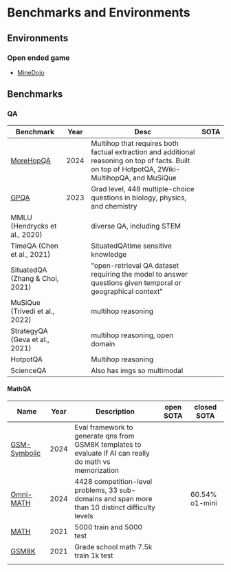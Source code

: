 # Benchmarks and Environments

## Environments
### Open ended game
- [MineDojo](https://minedojo.org/)

## Benchmarks
### QA

| Benchmark                                          | Year | Desc                                                                                                                                             | SOTA |
| -------------------------------------------------- | ---- | ------------------------------------------------------------------------------------------------------------------------------------------------ | ---- |
| [MoreHopQA](https://github.com/Alab-NII/morehopqa) | 2024 | Multihop that requires both factual extraction and additional reasoning on top of facts. Built on top of HotpotQA, 2Wiki-MultihopQA, and MuSiQue |      |
| [GPQA](https://github.com/idavidrein/gpqa/)        | 2023 | Grad level, 448 multiple-choice questions in biology, physics, and chemistry                                                                     |      |
| MMLU (Hendrycks et al., 2020)                      |      | diverse QA, including STEM                                                                                                                       |      |
| TimeQA (Chen et al., 2021)                         |      | SituatedQAtime sensitive knowledge                                                                                                               |      |
| SituatedQA (Zhang & Choi, 2021)                    |      | "open-retrieval QA dataset requiring the model to answer questions given temporal or geographical context"                                       |      |
| MuSiQue (Trivedi et al., 2022)                     |      | multihop reasoning                                                                                                                               |      |
| StrategyQA (Geva et al., 2021)                     |      | multihop reasoning, open domain                                                                                                                  |      |
| HotpotQA                                           |      | Multihop reasoning                                                                                                                               |      |
| ScienceQA                                          |      | Also has imgs so multimodal                                                                                                                      |      |

#### MathQA

| Name                                                   | Year | Description                                                                                              | open SOTA | closed SOTA    |
| ------------------------------------------------------ | ---- | -------------------------------------------------------------------------------------------------------- | --------- | -------------- |
| [GSM-Symbolic](https://arxiv.org/abs/2410.05229)       | 2024 | Eval framework to generate qns from GSM8K templates to evaluate if AI can really do math vs memorization |           |                |
| [Omni-MATH](https://arxiv.org/abs/2410.07985)          | 2024 | 4428 competition-level problems, 33 sub-domains and span more than 10 distinct difficulty levels         |           | 60.54% o1-mini |
| [MATH](https://huggingface.co/datasets/lighteval/MATH) | 2021 | 5000 train and 5000 test                                                                                 |           |                |
| [GSM8K](https://github.com/openai/grade-school-math)   | 2021 | Grade school math 7.5k train 1k test                                                                     |           |                |
|                                                        |      |                                                                                                          |           |                |
